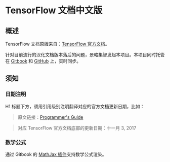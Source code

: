 # TensorFlow 文档中文版

## 概述

TensorFlow 文档原版来自：[TensorFlow 官方文档](https://www.tensorflow.org)。

针对目前流行的汉化文档版本落后的问题，景略集智发起本项目。本项目同时托管在 [Gitbook](https://www.gitbook.com/book/jinglue/tensorflow-guide/details) 和 [GitHub](https://github.com/Jinglue/TensorFlow-Guide) 上，实时同步。

## 须知

### 日期注明

H1 标题下方，须用引用级别注明翻译对应的官方文档更新日期，比如：

> 原文链接：[Programmer's Guide](https://www.tensorflow.org/programmers_guide/)

> 对应 TensorFlow 官方文档底部的更新日期：十一月 3, 2017

### 数学公式

通过 Gitbook 的 [MathJax 插件](https://github.com/GitbookIO/plugin-mathjax)支持数学公式渲染。